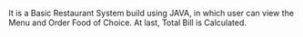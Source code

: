 It is a Basic Restaurant System build using JAVA, in which user can view the Menu and Order Food of Choice.
At last, Total Bill is Calculated.
